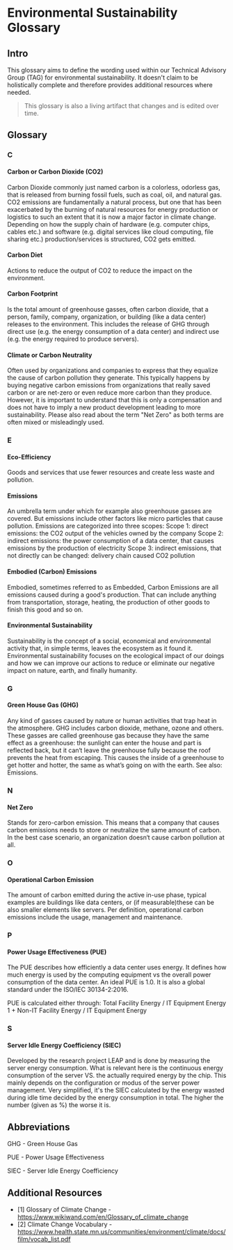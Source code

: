 # Environmental Sustainability Glossary

## Intro

This glossary aims to define the wording used within our Technical Advisory Group (TAG) for environmental sustainability. It doesn't claim to be holistically complete and therefore provides additional resources where needed.

> This glossary is also a living artifact that changes and is edited over time.

## Glossary

### C

#### **Carbon or Carbon Dioxide (CO2)**

Carbon Dioxide commonly just named carbon is a colorless, odorless gas, that is released from burning fossil fuels, such as coal, oil, and natural gas.
CO2 emissions are fundamentally a natural process, but one that has been exacerbated by the burning of natural resources for energy production or logistics to such an extent that it is now a major factor in climate change. Depending on how the supply chain of hardware (e.g. computer chips, cables etc.) and software (e.g. digital services like cloud computing, file sharing etc.) production/services is structured, CO2 gets emitted.

#### **Carbon Diet**

Actions to reduce the output of CO2 to reduce the impact on the environment.

#### **Carbon Footprint**

Is the total amount of greenhouse gasses, often carbon dioxide, that a person, family, company, organization, or building (like a data center) releases to the environment.
This includes the release of GHG through direct use (e.g. the energy consumption of a data center) and indirect use (e.g. the energy required to produce servers).

#### **Climate or Carbon Neutrality**

Often used by organizations and companies to express that they equalize the cause of carbon pollution they generate.
This typically happens by buying negative carbon emissions from organizations that really saved carbon or are net-zero or even reduce more carbon than they produce.
However, it is important to understand that this is only a compensation and does not have to imply a new product development leading to more sustainability. Please also read about the term "Net Zero" as both terms are often mixed or misleadingly used.

### E

#### **Eco-Efficiency**

Goods and services that use fewer resources and create less waste and pollution.

#### **Emissions**

An umbrella term under which for example also greenhouse gasses are covered. But emissions include other factors like micro particles that cause pollution. Emissions are categorized into three scopes:
Scope 1: direct emissions: the CO2 output of the vehicles owned by the company
Scope 2: indirect emissions: the power consumption of a data center, that causes emissions by the production of electricity
Scope 3: indirect emissions, that not directly can be changed: delivery chain caused CO2 pollution

#### **Embodied (Carbon) Emissions**

Embodied, sometimes referred to as Embedded, Carbon Emissions are all emissions caused during a good's production.
That can include anything from transportation, storage, heating, the production of other goods to finish this good and so on.

#### **Environmental Sustainability**

Sustainability is the concept of a social, economical and environmental activity that, in simple terms, leaves the ecosystem as it found it.
Environmental sustainability focuses on the ecological impact of our doings and how we can improve our actions to reduce or eliminate our negative impact on nature, earth, and finally humanity.

### G

#### **Green House Gas (GHG)**

Any kind of gasses caused by nature or human activities that trap heat in the atmosphere. GHG includes carbon dioxide, methane, ozone and others.
These gasses are called greenhouse gas because they have the same effect as a greenhouse: the sunlight can enter the house and part is reflected back, but it can‘t leave the greenhouse fully because the roof prevents the heat from escaping.
This causes the inside of a greenhouse to get hotter and hotter, the same as what’s going on with the earth. See also: Emissions.

### N

#### **Net Zero**

Stands for zero-carbon emission. This means that a company that causes carbon emissions needs to store or neutralize the same amount of carbon.
In the best case scenario, an organization doesn‘t cause carbon pollution at all.

### O

#### **Operational Carbon Emission**

The amount of carbon emitted during the active in-use phase, typical examples are buildings like data centers, or (if measurable)these can be also smaller elements like servers.
Per definition, operational carbon emissions include the usage, management and maintenance.

### P

#### **Power Usage Effectiveness (PUE)**

The PUE describes how efficiently a data center uses energy. It defines how much energy is used by the computing equipment vs the overall power consumption of the data center.
An ideal PUE is 1.0. It is also a global standard under the ISO/IEC 30134-2:2016.

PUE is calculated either through:
Total Facility Energy / IT Equipment Energy
1 + Non-IT Facility Energy / IT Equipment Energy

### S

#### **Server Idle Energy Coefficiency (SIEC)**

Developed by the research project LEAP and is done by measuring the server energy consumption. What is relevant here is the continuous energy consumption of the server VS. the actually required energy by the chip.
This mainly depends on the configuration or modus of the server power management. Very simplified, it's the SIEC calculated by the energy wasted during idle time decided by the energy consumption in total.
The higher the number (given as %) the worse it is.

## Abbreviations

GHG - Green House Gas

PUE - Power Usage Effectiveness

SIEC - Server Idle Energy Coefficiency

## Additional Resources

* [1] Glossary of Climate Change - <https://www.wikiwand.com/en/Glossary_of_climate_change>
* [2] Climate Change Vocabulary - <https://www.health.state.mn.us/communities/environment/climate/docs/film/vocab_list.pdf>
